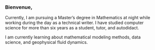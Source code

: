 ### Bienvenue, 

Currently, I am pursuing a Master’s degree in Mathematics at night while working during the day as a technical writer. I have studied computer science for more than six years as a student, tutor, and autodidact.

I am currently learning about mathematical modeling methods, data science, and geophysical fluid dynamics.


<!--
**dylan-wolf/Dylan-Wolf** is a ✨ _special_ ✨ repository because its `README.md` (this file) appears on your GitHub profile.

Here are some ideas to get you started:

- 🔭 I’m currently working on ...
- 🌱 I’m currently learning ...
- 👯 I’m looking to collaborate on ...
- 🤔 I’m looking for help with ...
- 💬 Ask me about ...
- 📫 How to reach me: ...
- 😄 Pronouns: ...
- ⚡ Fun fact: ...
-->
